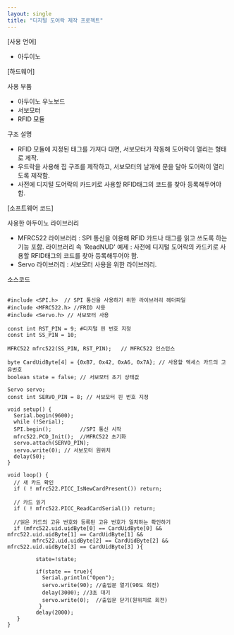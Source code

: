 ```yaml
---
layout: single
title: "디지털 도어락 제작 프로젝트"
---
```


[사용 언어]
- 아두이노

[하드웨어]

사용 부품
- 아두이노 우노보드
- 서보모터
- RFID 모듈

구조 설명
- RFID 모듈에 지정된 태그를 가져다 대면, 서보모터가 작동해 도어락이 열리는 형태로 제작.
- 우드락을 사용해 집 구조를 제작하고, 서보모터의 날개에 문을 달아 도어락이 열리도록 제작함.
- 사전에 디지털 도어락의 카드키로 사용할 RFID태그의 코드를 찾아 등록해두어야 함. 
  
[소프트웨어 코드]

사용한 아두이노 라이브러리
- MFRC522 라이브러리 : SPI 통신을 이용해 RFID 카드나 태그를 읽고 쓰도록 하는 기능 포함.
  라이브러리 속 'ReadNUD' 예제 : 사전에 디지털 도어락의 카드키로 사용할 RFID태그의 코드를 찾아 등록해두어야 함. 
- Servo 라이브러리 : 서보모터 사용을 위한 라이브러리.
  
소스코드
~~~ arduino

#include <SPI.h>  // SPI 통신을 사용하기 위한 라이브러리 헤더파일
#include <MFRC522.h> //FRID 사용
#include <Servo.h> // 서보모터 사용

const int RST_PIN = 9; #디지털 핀 번호 지정
const int SS_PIN = 10;

MFRC522 mfrc522(SS_PIN, RST_PIN);   // MFRC522 인스턴스

byte CardUidByte[4] = {0xB7, 0x42, 0xA6, 0x7A}; // 사용할 엑세스 카드의 고유번호
boolean state = false; // 서보모터 초기 상태값

Servo servo;
const int SERVO_PIN = 8; // 서보모터 핀 번호 지정

void setup() {
  Serial.begin(9600);  
  while (!Serial);     
  SPI.begin();         //SPI 통신 시작
  mfrc522.PCD_Init();  //MFRC522 초기화
  servo.attach(SERVO_PIN);
  servo.write(0); // 서보모터 원위치
  delay(50); 
}

void loop() {
  // 새 카드 확인
  if ( ! mfrc522.PICC_IsNewCardPresent()) return; 

  // 카드 읽기
  if ( ! mfrc522.PICC_ReadCardSerial()) return; 

  //읽은 카드의 고유 번호와 등록된 고유 번호가 일치하는 확인하기
  if (mfrc522.uid.uidByte[0] == CardUidByte[0] && mfrc522.uid.uidByte[1] == CardUidByte[1] &&
        mfrc522.uid.uidByte[2] == CardUidByte[2] && mfrc522.uid.uidByte[3] == CardUidByte[3] ){
   
         state=!state;    
                 
         if(state == true){
           Serial.println("Open");
           servo.write(90); //출입문 열기(90도 회전)
           delay(3000); //3초 대기
           servo.write(0);  //출입문 닫기(원위치로 회전)
          }
         delay(2000);
   }  
}
  

   
~~~
